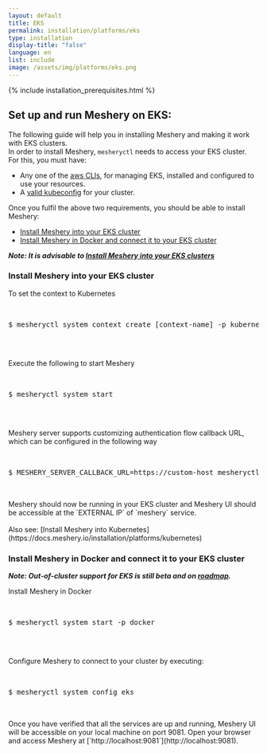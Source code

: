 ```yaml
---
layout: default
title: EKS
permalink: installation/platforms/eks
type: installation
display-title: "false"
language: en
list: include
image: /assets/img/platforms/eks.png
---
```



{% include installation_prerequisites.html %}

## Set up and run Meshery on EKS:

The following guide will help you in installing Meshery and making it work with EKS clusters.<br/>
In order to install Meshery, `mesheryctl` needs to access your EKS cluster. For this, you must have:
- Any one of the [aws CLIs](https://docs.aws.amazon.com/eks/latest/userguide/getting-started.html), for managing EKS, installed and configured to use your resources.
- A [valid kubeconfig](https://docs.aws.amazon.com/eks/latest/userguide/create-kubeconfig.html) for your cluster.

Once you fulfil the above two requirements, you should be able to install Meshery:
- [Install Meshery into your EKS cluster](#install-meshery-into-your-eks-cluster)
- [Install Meshery in Docker and connect it to your EKS cluster](#install-meshery-in-docker-and-connect-it-to-your-eks-cluster)

___Note: It is advisable to [Install Meshery into your EKS clusters](#install-meshery-into-your-eks-cluster)___

### Install Meshery into your EKS cluster
To set the context to Kubernetes
<pre class="codeblock-pre"><div class="codeblock">
<div class="clipboardjs">
$ mesheryctl system context create [context-name] -p kubernetes -s
</div></div>
</pre>
<br/>

Execute the following to start Meshery
<pre class="codeblock-pre"><div class="codeblock">
<div class="clipboardjs">
$ mesheryctl system start
</div></div>
</pre>
<br/>

Meshery server supports customizing authentication flow callback URL, which can be configured in the following way
<pre class="codeblock-pre"><div class="codeblock">
<div class="clipboardjs">
$ MESHERY_SERVER_CALLBACK_URL=https://custom-host mesheryctl system start
</div></div>
</pre>
<br/>
Meshery should now be running in your EKS cluster and Meshery UI should be accessible at the `EXTERNAL IP` of `meshery` service.
<br/>
<br/>
Also see: [Install Meshery into Kubernetes](https://docs.meshery.io/installation/platforms/kubernetes)

### Install Meshery in Docker and connect it to your EKS cluster

___Note: Out-of-cluster support for EKS is still beta and on [roadmap](https://github.com/meshery/meshery/blob/master/ROADMAP.md).___

Install Meshery in Docker
<pre class="codeblock-pre"><div class="codeblock">
<div class="clipboardjs">
$ mesheryctl system start -p docker
</div></div>
</pre>
<br/>

Configure Meshery to connect to your cluster by executing:
<pre class="codeblock-pre"><div class="codeblock">
<div class="clipboardjs">
$ mesheryctl system config eks
</div></div>
</pre>
<br/>
Once you have verified that all the services are up and running, Meshery UI will be accessible on your local machine on port 9081. Open your browser and access Meshery at [`http://localhost:9081`](http://localhost:9081).
